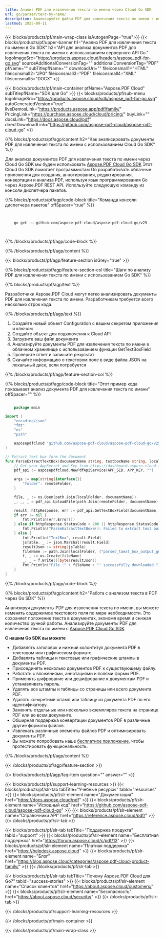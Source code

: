 ```yaml
---
title: Анализ PDF для извлечения текста по имени через Cloud Go SDK
url: go/parser/text-by-name/
description: Анализируйте файлы PDF для извлечения текста по имени с использованием Aspose.PDF Cloud SDK для Go. Повышайте обнаруживаемость и индексацию.
lastmod: 2025-09-11
---
```


{{< blocks/products/pf/main-wrap-class isAutogenPage="true">}}
{{< blocks/products/pf/upper-banner h1="Анализ PDF для извлечения текста по имени в Go SDK" h2="API для анализа документов PDF для извлечения текста по имени с использованием серверного API Go." logoImageSrc="https://products.aspose.cloud/headers/aspose_pdf-for-go.svg" sourceAdditionalConversionTag="" additionalConversionTag="PDF" pfName="" subTitlepfName="" downloadUrl="" fileiconsmall1="HTML" fileiconsmall2="JPG" fileiconsmall3="PDF" fileiconsmall4="XML" fileiconsmall5="DOCX" >}}

{{< blocks/products/pf/main-container pfName="Aspose.PDF Cloud" subTitlepfName="SDK для Go" >}}
{{< blocks/products/pf/sub-menu logoImageSrc="https://products.aspose.cloud/sdk/aspose_pdf-for-go.svg"
autoGeneratedVersion="true"
liveDemosLink="https://products.aspose.app/pdf/family/" PricingLink="https://purchase.aspose.cloud/cloud/pricing/" buyLink="" docsLink="https://docs.aspose.cloud/pdf"  directDownloadLink="https://github.com/aspose-pdf-cloud/aspose-pdf-cloud-go" >}}

{{% blocks/products/pf/agp/content h2="Как анализировать документы PDF для извлечения текста по имени с использованием Cloud Go SDK" %}}

Для анализа документов PDF для извлечения текста по имени через Cloud Go SDK мы будем использовать
[Aspose.PDF Cloud Go SDK](https://products.aspose.cloud/pdf/go/)
Этот Cloud Go SDK помогает программистам Go разрабатывать облачные приложения для создания, аннотирования, редактирования, конвертации и анализа PDF, используя язык программирования Go через Aspose.PDF REST API. Используйте следующую команду из консоли диспетчера пакетов.

{{% blocks/products/pf/agp/code-block title="Команда консоли диспетчера пакетов" offSpacer="true" %}}

```bash

     
    go get -u github.com/aspose-pdf-cloud/aspose-pdf-cloud-go/v25
     
     

```

{{% /blocks/products/pf/agp/code-block %}}

{{% /blocks/products/pf/agp/content %}}

{{< blocks/products/pf/agp/feature-section isGrey="true" >}}

{{% blocks/products/pf/agp/feature-section-col title="Шаги по анализу PDF для извлечения текста по имени с использованием Go SDK" %}}

{{% blocks/products/pf/agp/text %}}

Разработчики Aspose.PDF Cloud могут легко анализировать документы PDF для извлечения текста по имени. Разработчикам требуется всего несколько строк кода.

{{% /blocks/products/pf/agp/text %}}

1. Создайте новый объект Configuration с вашим секретом приложения и ключом
1. Создайте объект для подключения к Cloud API
1. Загрузите ваш файл документа
1. Анализируйте документы PDF для извлечения текста по имени в облачном хранилище с использованием функции GetTextBoxField
1. Проверьте ответ и запишите результат
1. Скачайте информацию о текстовом поле в виде файла JSON на локальный диск, если потребуется

{{% /blocks/products/pf/agp/feature-section-col %}}

{{% blocks/products/pf/agp/code-block title="Этот пример кода показывает анализ документа PDF для извлечения текста по имени" offSpacer="" %}}

```go

    package main

import (
	"encoding/json"
	"fmt"
	"os"
	"path"

	asposepdfcloud "github.com/aspose-pdf-cloud/aspose-pdf-cloud-go/v25"
)

// Extract text box form the document
func ParseExtractTextBox(documentName string, textboxName string, localFolder string, remoteFolder string) {
	// Get your AppSecret and Key from https://dashboard.aspose.cloud (free registration required).
	pdf_api := asposepdfcloud.NewPdfApiService(APP_SID, APP_KEY, "")

	args := map[string]interface{}{
		"folder": remoteFolder,
	}

	file, _ := os.Open(path.Join(localFolder, documentName))	
	_, _, _ = pdf_api.UploadFile(path.Join(remoteFolder, documentName), file, args)

	result, httpResponse, err := pdf_api.GetTextBoxField(documentName, textboxName, args)
	if err != nil {
		fmt.Println(err.Error())
	} else if httpResponse.StatusCode < 200 || httpResponse.StatusCode > 299 {
		fmt.Println("ParseExtractTextBoxe(): Failed to extract text box from the document.")
	} else {
		fmt.Println("TextBox", result.Field)
		jsTable, _ := json.Marshal(result.Field)
		resultJson := string(jsTable)
		fileName := path.Join(localFolder, ("parsed_taext_box_output_go.json"))
		f, _ := os.Create(fileName)
		_, _ = f.Write([]byte(resultJson))
		fmt.Println("File '" + fileName + "' successfully downloaded.")
	}
}

```

{{% /blocks/products/pf/agp/code-block %}}

{{% blocks/products/pf/agp/content h2="Работа с анализом текста в PDF через Go SDK" %}}

Анализируя документы PDF для извлечения текста по имени, вы можете изменять содержимое текстового поля по мере необходимости. Это сохраняет положение текста в документах, экономя время и снижая количество ручной работы.
Анализируйте документы PDF для извлечения текста по имени с [Aspose.PDF Cloud Go SDK](https://products.aspose.cloud/pdf/go/).

**С нашим Go SDK вы можете**

+ Добавлять заголовок и нижний колонтитул документа PDF в текстовом или графическом формате.
+ Добавлять таблицы и текстовые или графические штампы в документы PDF.
+ Присоединять несколько документов PDF к существующему файлу.
+ Работать с вложениями, аннотациями и полями формы PDF.
+ Применять шифрование или дешифрование к документам PDF и устанавливать пароль.
+ Удалять все штампы и таблицы со страницы или всего документа PDF.
+ Удалять конкретный штамп или таблицу из документа PDF по его идентификатору.
+ Заменять отдельные или несколько экземпляров текста на странице PDF или во всем документе.
+ Обширная поддержка конвертации документов PDF в различные другие форматы файлов.
+ Извлекать различные элементы файлов PDF и оптимизировать документы PDF.
+ Вы можете попробовать наше [бесплатное приложение](https://products.aspose.app/pdf/), чтобы протестировать функциональность.

{{% /blocks/products/pf/agp/content %}}

{{< /blocks/products/pf/agp/feature-section >}}

{{< blocks/products/pf/agp/faq-item question="" answer="" >}}

{{< blocks/products/pf/support-learning-resources >}}
{{< blocks/products/pf/slr-tab tabTitle="Учебные ресурсы" tabId="resources" >}}
{{< blocks/products/pf/slr-element name="Документация" href="https://docs.aspose.cloud/pdf" >}}
{{< blocks/products/pf/slr-element name="Исходный код" href="https://github.com/aspose-pdf-cloud/aspose-pdf-cloud-go" >}}
{{< blocks/products/pf/slr-element name="Справочники API" href="https://reference.aspose.cloud/pdf/" >}}
{{< /blocks/products/pf/slr-tab >}}

{{< blocks/products/pf/slr-tab tabTitle="Поддержка продукта" tabId="support" >}}
{{< blocks/products/pf/slr-element name="Бесплатная поддержка" href="https://forum.aspose.cloud/c/pdf/13" >}}
{{< blocks/products/pf/slr-element name="Платная поддержка" href="https://helpdesk.aspose.cloud" >}}
{{< blocks/products/pf/slr-element name="Блог" href="https://blog.aspose.cloud/categories/aspose.pdf-cloud-product-family/" >}}
{{< /blocks/products/pf/slr-tab >}}

{{< blocks/products/pf/slr-tab tabTitle="Почему Aspose.PDF Cloud для Go?" tabId="success-stories" >}}
{{< blocks/products/pf/slr-element name="Список клиентов" href="https://about.aspose.cloud/customers/" >}}
{{< blocks/products/pf/slr-element name="Безопасность" href="https://about.aspose.cloud/security/" >}}
{{< /blocks/products/pf/slr-tab >}}

{{< /blocks/products/pf/support-learning-resources >}}

{{< /blocks/products/pf/main-container >}}

{{< /blocks/products/pf/main-wrap-class >}}



